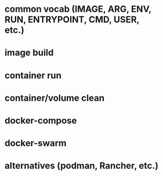 # common vocab (IMAGE, ARG, ENV, RUN, ENTRYPOINT, CMD, USER, etc.)

# image build
# container run
# container/volume clean

# docker-compose

# docker-swarm


# alternatives (podman, Rancher, etc.)

